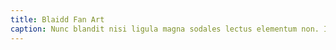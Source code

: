 ```yaml
---
title: Blaidd Fan Art
caption: Nunc blandit nisi ligula magna sodales lectus elementum non. Integer id venenatis velit.
---
```

